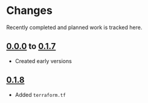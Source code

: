 # Changes
Recently completed and planned work is tracked here.

## [0.0.0](.) to [0.1.7](.)
- Created early versions

## [0.1.8](.)
- Added `terraform.tf`
